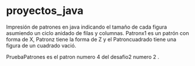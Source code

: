 # proyectos_java

Impresión de patrones en java indicando el tamaño de cada figura asumiendo un ciclo anidado de  filas y columnas. Patronx1 es un patrón con forma de X, Patronz tiene la forma de Z y el Patroncuadrado tiene una figura de un cuadrado vació.

PruebaPatrones es  el patron numero 4 del desafio2 numero 2 .
